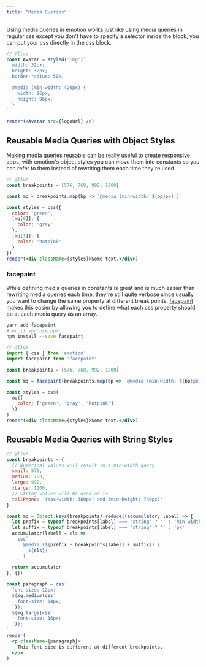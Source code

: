 ```yaml
---
title: "Media Queries"
---
```


Using media queries in emotion works just like using media queries in regular css except you don't have to specify a selector inside the block, you can put your css directly in the css block.

```jsx
// @live
const Avatar = styled('img')`
  width: 32px;
  height: 32px;
  border-radius: 50%;

  @media (min-width: 420px) {
    width: 96px;
    height: 96px;
  }
`

render(<Avatar src={logoUrl} />)
```

## Reusable Media Queries with Object Styles

Making media queries reusable can be really useful to create responsive apps, with emotion's object styles you can move them into constants so you can refer to them instead of rewriting them each time they're used.

```jsx
// @live
const breakpoints = [576, 768, 992, 1200]

const mq = breakpoints.map(bp => `@media (min-width: ${bp}px)`)

const styles = css({
  color: 'green',
  [mq[0]]: {
    color: 'gray'
  },
  [mq[1]]: {
    color: 'hotpink'
  }
})
render(<div className={styles}>Some text.</div>)
```

### facepaint

While defining media queries in constants is great and is much easier than rewriting media queries each time, they're still quite verbose since usually you want to change the same property at different break points. [facepaint](https://github.com/emotion-js/facepaint) makes this easier by allowing you to define what each css property should be at each media query as an array.

```bash
yarn add facepaint
# or if you use npm
npm install --save facepaint
```

```jsx
// @live
import { css } from 'emotion'
import facepaint from 'facepaint'

const breakpoints = [576, 768, 992, 1200]

const mq = facepaint(breakpoints.map(bp => `@media (min-width: ${bp}px)`))

const styles = css(
  mq({
    color: ['green', 'gray', 'hotpink']
  })
)
render(<div className={styles}>Some text.</div>)
```

## Reusable Media Queries with String Styles

```jsx
// @live
const breakpoints = {
  // Numerical values will result in a min-width query
  small: 576,
  medium: 768,
  large: 992,
  xLarge: 1200,
  // String values will be used as is
  tallPhone: '(max-width: 360px) and (min-height: 740px)'
}

const mq = Object.keys(breakpoints).reduce((accumulator, label) => {
  let prefix = typeof breakpoints[label] === 'string' ? '' : 'min-width:'
  let suffix = typeof breakpoints[label] === 'string' ? '' : 'px'
  accumulator[label] = cls =>
    css`
      @media (${prefix + breakpoints[label] + suffix}) {
        ${cls};
      }
    `
  return accumulator
}, {})

const paragraph = css`
  font-size: 12px;
  ${mq.medium(css`
    font-size: 14px;
  `)};
  ${mq.large(css`
    font-size: 16px;
  `)};
`
render(
  <p className={paragraph}>
    This font size is different at different breakpoints.
  </p>
)
```
